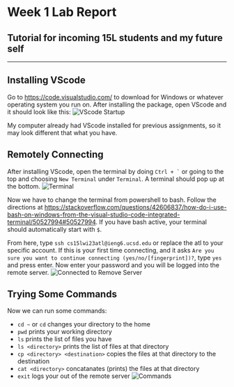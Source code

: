 # Week 1 Lab Report
## Tutorial for incoming 15L students and my future self
---
## Installing VScode
Go to https://code.visualstudio.com/ to download for Windows or whatever operating system you run on. After installing the package, open VScode and it should look like this:
![VScode Startup](https://user-images.githubusercontent.com/110417453/212200666-ec6b3fd4-fea4-4176-ad41-647a5a2b565a.png)

My computer already had VScode installed for previous assignments, so it may look different that what you have.

## Remotely Connecting
After installing VScode, open the terminal by doing `` Ctrl + ` `` or going to the top and choosing `New Terminal` under `Terminal`. A terminal should pop up at the bottom.
![Terminal](https://user-images.githubusercontent.com/110417453/212201723-d9a2fc45-b67d-4666-8191-881aae19a41a.png)

Now we have to change the terminal from powershell to bash.
Follow the directions at https://stackoverflow.com/questions/42606837/how-do-i-use-bash-on-windows-from-the-visual-studio-code-integrated-terminal/50527994#50527994.
If you have bash active, your terminal should automatically start with `$`.

From here, type `ssh cs15lwi23atl@ieng6.ucsd.edu` or replace the atl to your specific account. If this is your first time connecting, and it asks `Are you sure you want to continue connecting (yes/no/[fingerprint])?`, type `yes` and press enter.
Now enter your password and you will be logged into the remote server.
![Connected to Remove Server](https://user-images.githubusercontent.com/110417453/212202565-f4f3679e-2a82-461d-8e6e-adfb85d6f4e0.png)

## Trying Some Commands
Now we can run some commands:
* `cd ~` or `cd` changes your directory to the home
* `pwd` prints your working directory
* `ls` prints the list of files you have
* `ls <directory>` prints the list of files at that directory
* `cp <directory> <destination>` copies the files at that directory to the destination
* `cat <directory>` concatanates (prints) the files at that directory
* `exit` logs your out of the remote server
![Commands](https://user-images.githubusercontent.com/110417453/212203538-3cdd0f05-2e21-4df8-81f9-a9247ac8e085.png)

